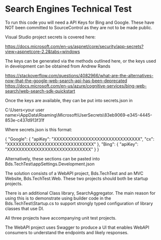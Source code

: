# Search Engines Technical Test

To run this code you will need a API Keys for Bing and Google. These have NOT been committed to SourceControl as they are not to be made public.

Visual Studio project secrets is covered here:

https://docs.microsoft.com/en-us/aspnet/core/security/app-secrets?view=aspnetcore-2.2&tabs=windows

The keys can be generated via the methods outlined here, or the keys used in development can be obtained from Andrew Rands

https://stackoverflow.com/questions/4082966/what-are-the-alternatives-now-that-the-google-web-search-api-has-been-deprecated
https://docs.microsoft.com/en-us/azure/cognitive-services/bing-web-search/web-search-sdk-quickstart

Once the keys are available, they can be put into secrets.json in 

C:\Users\<your user name>\AppData\Roaming\Microsoft\UserSecrets\83eb9069-e345-4445-853e-c437d913f31f

Where secrets.json is this format:

{
  "Google": {
    "apiKey": "XXXXXXXXXXXXXXXXXXXXXXXXXXXXXX",
    "cx": "XXXXXXXXXXXXXXXXXXXXXXXXXXXXXX"
  },
  "Bing": {
    "apiKey": "XXXXXXXXXXXXXXXXXXXXXXXXXXXXX"
  } 
}

Alternatively, these sections can be pasted into Bds.TechTest\appSettings.Development.json

The solution consists of a WebAPI project, Bds.TechTest and an MVC Website, Bds.TechTest.Web. These two projects should both be startup projects. 

There is an additional Class library, SearchAggregator. The main reason for using this is to demonstrate using builder code in the Bds.TechTest\Startup.cs to support strongly typed configuration of library classes that use DI.

All three projects have accompanying unit test projects.

The WebAPI project uses Swagger to produce a UI that enables WebAPI consumers to understand the endpoints and likely responses.
